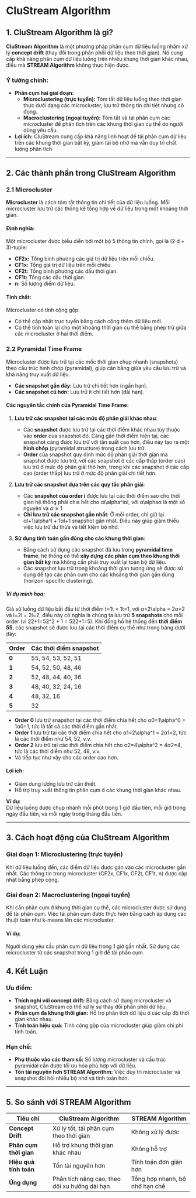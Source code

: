 # CluStream Algorithm

## 1. CluStream Algorithm là gì?

**CluStream Algorithm** là một phương pháp phân cụm dữ liệu luồng nhằm xử lý **concept drift** (thay đổi trong phân phối dữ liệu theo thời gian). Nó cung cấp khả năng phân cụm dữ liệu luồng trên nhiều khung thời gian khác nhau, điều mà **STREAM Algorithm** không thực hiện được.

### Ý tưởng chính:

- **Phân cụm hai giai đoạn:**
    - **Microclustering (trực tuyến):** Tóm tắt dữ liệu luồng theo thời gian thực dưới dạng các microcluster, lưu trữ thông tin chi tiết nhưng cô đọng.
    - **Macroclustering (ngoại tuyến):** Tóm tắt và tái phân cụm các microcluster để phân tích trên các khung thời gian cụ thể do người dùng yêu cầu.
- **Lợi ích:** CluStream cung cấp khả năng linh hoạt để tái phân cụm dữ liệu trên các khung thời gian bất kỳ, giảm tải bộ nhớ mà vẫn duy trì chất lượng phân tích.

---

## 2. Các thành phần trong CluStream Algorithm

### 2.1 Microcluster

**Microcluster** là cách tóm tắt thông tin chi tiết của dữ liệu luồng. Mỗi microcluster lưu trữ các thống kê tổng hợp về dữ liệu trong một khoảng thời gian.

#### Định nghĩa:
Một microcluster được biểu diễn bởi một bộ 5 thông tin chính, gọi là (2·d + 3)-tuple:

- **CF2x:** Tổng bình phương các giá trị dữ liệu trên mỗi chiều.
- **CF1x:** Tổng giá trị dữ liệu trên mỗi chiều.
- **CF2t:** Tổng bình phương các dấu thời gian.
- **CF1t:** Tổng các dấu thời gian.
- **n:** Số lượng điểm dữ liệu.

#### Tính chất:

Microcluster có tính cộng gộp:

- Có thể cập nhật trực tuyến bằng cách cộng thêm dữ liệu mới.
- Có thể tính toán lại cho một khoảng thời gian cụ thể bằng phép trừ giữa các microcluster ở hai thời điểm.

### 2.2 Pyramidal Time Frame

Microcluster được lưu trữ tại các mốc thời gian chụp nhanh (snapshots) theo cấu trúc hình chóp (pyramidal), giúp cân bằng giữa yêu cầu lưu trữ và khả năng truy xuất dữ liệu.

- **Các snapshot gần đây:** Lưu trữ chi tiết hơn (ngắn hạn).
- **Các snapshot cũ hơn:** Lưu trữ ít chi tiết hơn (dài hạn).
#### Các nguyên tắc chính của **Pyramidal Time Frame**:

1. **Lưu trữ các snapshot tại các mức độ phân giải khác nhau**:
    
    - Các **snapshot** được lưu trữ tại các thời điểm khác nhau tùy thuộc vào **order** của snapshot đó. Càng gần thời điểm hiện tại, các snapshot càng được lưu trữ với tần suất cao hơn, điều này tạo ra một **hình chóp** (pyramidal structure) trong cách lưu trữ.
    - **Order** của snapshot quy định mức độ phân giải thời gian mà snapshot được lưu trữ, với các snapshot ở các cấp thấp (order cao) lưu trữ ở mức độ phân giải thô hơn, trong khi các snapshot ở các cấp cao (order thấp) lưu trữ ở mức độ phân giải chi tiết hơn.
2. **Lưu trữ các snapshot dựa trên các quy tắc phân giải**:
    
    - Các **snapshot của order i** được lưu tại các thời điểm sao cho thời gian hệ thống phải chia hết cho αi\alpha^iαi, với α\alphaα là một số nguyên và $\alpha \geq 1$ 
    - **Chỉ lưu trữ các snapshot gần nhất**: Ở mỗi order, chỉ giữ lại αl+1\alpha^l + 1αl+1 snapshot gần nhất. Điều này giúp giảm thiểu việc lưu trữ dư thừa và tiết kiệm bộ nhớ.
3. **Sử dụng tính toán gần đúng cho các khung thời gian**:
    
    - Bằng cách sử dụng các snapshot đã lưu trong **pyramidal time frame**, hệ thống có thể **xây dựng các phân cụm theo khung thời gian bất kỳ** mà không cần phải truy xuất lại toàn bộ dữ liệu.
    - Các snapshot lưu trữ trong khoảng thời gian tương ứng sẽ được sử dụng để tạo các phân cụm cho các khoảng thời gian gần đúng (horizon-specific clustering).

##### Ví dụ minh họa:

Giả sử luồng dữ liệu bắt đầu từ thời điểm t=1t = 1t=1, với α=2\alpha = 2α=2 và l=2l = 2l=2, điều này có nghĩa là chúng ta lưu trữ **5 snapshots** cho mỗi order (vì 22+1=52^2 + 1 = 522+1=5). Khi đồng hồ hệ thống đến **thời điểm 55**, các snapshot sẽ được lưu tại các thời điểm cụ thể như trong bảng dưới đây:

|**Order**|**Các thời điểm snapshot**|
|---|---|
|**0**|55, 54, 53, 52, 51|
|**1**|54, 52, 50, 48, 46|
|**2**|52, 48, 44, 40, 36|
|**3**|48, 40, 32, 24, 16|
|**4**|48, 32, 16|
|**5**|32|

- **Order 0** lưu trữ snapshot tại các thời điểm chia hết cho α0=1\alpha^0 = 1α0=1, tức là tất cả các thời điểm gần nhất.
- **Order 1** lưu trữ tại các thời điểm chia hết cho α1=2\alpha^1 = 2α1=2, tức là các thời điểm như 54, 52, v.v.
- **Order 2** lưu trữ tại các thời điểm chia hết cho α2=4\alpha^2 = 4α2=4, tức là các thời điểm như 52, 48, v.v.
- Và tiếp tục như vậy cho các order cao hơn.
#### Lợi ích:

- Giảm dung lượng lưu trữ cần thiết.
- Hỗ trợ truy xuất thông tin phân cụm ở các khung thời gian khác nhau.

**Ví dụ:**  
Dữ liệu luồng được chụp nhanh mỗi phút trong 1 giờ đầu tiên, mỗi giờ trong ngày đầu tiên, và mỗi ngày trong tháng đầu tiên.

---

## 3. Cách hoạt động của CluStream Algorithm

### Giai đoạn 1: Microclustering (trực tuyến)

Khi dữ liệu luồng đến, các điểm dữ liệu được gán vào các microcluster gần nhất. Các thông tin trong microcluster (CF2x, CF1x, CF2t, CF1t, n) được cập nhật bằng phép cộng.

### Giai đoạn 2: Macroclustering (ngoại tuyến)

Khi cần phân cụm ở khung thời gian cụ thể, các microcluster được sử dụng để tái phân cụm. Việc tái phân cụm được thực hiện bằng cách áp dụng các thuật toán như k-means lên các microcluster.

#### Ví dụ:

Người dùng yêu cầu phân cụm dữ liệu trong 1 giờ gần nhất. Sử dụng các microcluster từ các snapshot trong 1 giờ để tái phân cụm.

## 4. Kết Luận

### Ưu điểm:

- **Thích nghi với concept drift:** Bằng cách sử dụng microcluster và snapshot, CluStream có thể xử lý sự thay đổi phân phối dữ liệu.
- **Phân cụm đa khung thời gian:** Hỗ trợ phân tích dữ liệu ở các cấp độ thời gian khác nhau.
- **Tính toán hiệu quả:** Tính cộng gộp của microcluster giúp giảm chi phí tính toán.

### Hạn chế:

- **Phụ thuộc vào các tham số:** Số lượng microcluster và cấu trúc pyramidal cần được tối ưu hóa phù hợp với dữ liệu.
- **Tốn tài nguyên hơn STREAM Algorithm:** Việc duy trì microcluster và snapshot đòi hỏi nhiều bộ nhớ và tính toán hơn.

---

## 5. So sánh với STREAM Algorithm

| **Tiêu chí**           | **CluStream Algorithm**                       | **STREAM Algorithm**           |
| ---------------------- | --------------------------------------------- | ------------------------------ |
| **Concept Drift**      | Xử lý tốt, tái phân cụm theo thời gian        | Không xử lý được               |
| **Phân cụm thời gian** | Hỗ trợ khung thời gian khác nhau              | Không hỗ trợ                   |
| **Hiệu quả tính toán** | Tốn tài nguyên hơn                            | Tính toán đơn giản hơn         |
| **Ứng dụng**           | Phân tích nâng cao, theo dõi xu hướng dài hạn | Tổng hợp nhanh, bộ nhớ hạn chế |

